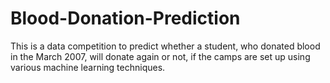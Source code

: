 # Blood-Donation-Prediction
This is a data competition to predict whether a student, who donated blood in the March 2007, will donate again or not, if the camps are set up using various machine learning techniques.
